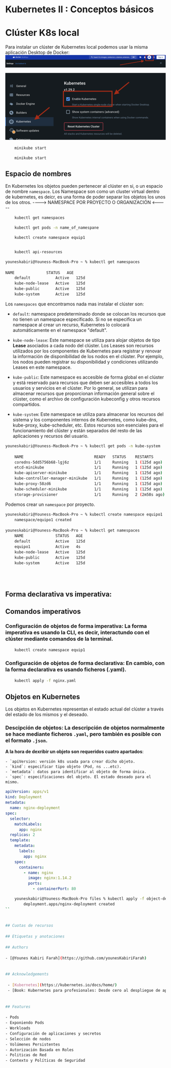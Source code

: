 # Kubernetes II : Conceptos básicos

# Clúster K8s local
Para instalar un clúster de Kubernetes local podemos usar la misma aplicación Desktop de Docker:
![](./assets/img1.png)

![](./assets/img2.png)

```bash
	minikube start
```

```bash
	minikube start
```


## Espacio de nombres
En Kubernetes los objetos pueden pertenecer al clúster en si, o un espacio de nombre `namespace`.
Los Namespace son como un cluster virtual dentro de kubernetes, es deicr, es una forma de poder separar los objetos los unos de los otros.
----> NAMESPACE POR PROYECTO O ORGANIZACIÓN <-----

```bash Ver los namespaces 
	kubectl get namespaces
```

```bash Ver Pods de un namespace
	kubectl get pods -n name_of_namespane
```

```bash Crear namespace
	kubectl create namespace equip1
```

```bash Ver a que pertenece un objeto a namespace o cluster
```

```bash
	kubectl api-resources  
```


```bash
youneskabiri@Youness-MacBook-Pro ~ % kubectl get namespaces

NAME              STATUS   AGE
	default           Active   125d
	kube-node-lease   Active   125d
	kube-public       Active   125d
	kube-system       Active   125d
```


Los `namespaces` que encontramos nada mas instalar el clúster son:
* `default`: namespace predeterminado donde se colocan los recursos que no tienen un namespace especificado. Si no se especifica un namespace al crear un recurso, Kubernetes lo colocará automáticamente en el namespace "default".

* `kube-node-lease`: Este namespace se utiliza para alojar objetos de tipo **Lease** asociados a cada nodo del clúster. Los Leases son recursos utilizados por los componentes de Kubernetes para registrar y renovar la información de disponibilidad de los nodos en el clúster. Por ejemplo, los nodos pueden registrar su disponibilidad y condiciones utilizando Leases en este namespace.

* `kube-public`: Este namespace es accesible de forma global en el clúster y está reservado para recursos que deben ser accesibles a todos los usuarios y servicios en el clúster. Por lo general, se utilizan para almacenar recursos que proporcionan información general sobre el clúster, como el archivo de configuración kubeconfig y otros recursos compartidos.

* `kube-system`: Este namespace se utiliza para almacenar los recursos del sistema y los componentes internos de Kubernetes, como kube-dns, kube-proxy, kube-scheduler, etc. Estos recursos son esenciales para el funcionamiento del clúster y están separados del resto de las aplicaciones y recursos del usuario.


```bash
youneskabiri@Youness-MacBook-Pro ~ % kubectl get pods -n kube-system

	NAME                               READY   STATUS    RESTARTS        AGE
	coredns-5dd5756b68-lgj6z           1/1     Running   1 (125d ago)    125d
	etcd-minikube                      1/1     Running   1 (125d ago)    125d
	kube-apiserver-minikube            1/1     Running   1 (125d ago)    125d
	kube-controller-manager-minikube   1/1     Running   1 (125d ago)    125d
	kube-proxy-58zd6                   1/1     Running   1 (125d ago)    125d
	kube-scheduler-minikube            1/1     Running   1 (125d ago)    125d
	storage-provisioner                1/1     Running   2 (2m58s ago)   125d
```


Podemos crear un `namespace` por proyecto.

```bash
youneskabiri@Youness-MacBook-Pro ~ % kubectl create namespace equipo1
	namespace/equipo1 created

youneskabiri@Youness-MacBook-Pro ~ % kubectl get namespaces
	NAME              STATUS   AGE
	default           Active   125d
	equipo1           Active   4s
	kube-node-lease   Active   125d
	kube-public       Active   125d
	kube-system       Active   125d
	
```

```bash
	
```

## Forma declarativa vs imperativa:

## Comandos imperativos

### Configuración de objetos de forma imperativa: La forma imperativa es usando la CLI, es decir, interactundo con el clúster mediante comandos de la terminal.

```bash Ejemplo:
	kubectl create namespace equip1
```

### Configuración de objetos de forma declarativa: En cambio, con la forma declarativa es usando ficheros (.yaml).
```bash Ejemplo:
	kubectl apply -f nginx.yaml
```


## Objetos en Kubernetes

Los objetos en Kubernetes representan el estado actual del clúster a través del estado de los mismos y el deseado.

### Descipción de objetos: La descripción de objetos normalmente se hace mediante ficheros `.yaml`, pero también es posible con el formato `.json`.
**A la hora de dexribir un objeto son requeridos cuatro apartados**:

	- `apiVersion: versión k8s usada para crear dicho objeto.
	- `kind`: especificar tipo objeto (Pod, ns ...etc).
	- `metadata`: datos para identificar al objeto de forma única.
	- `spec`: especificaciones del objeto. El estado deseado para el mismo.


```yaml
apiVersion: apps/v1
kind: Deployment
metadata:
  name: nginx-deployment
spec:
  selector:
    matchLabels:
      app: nginx
  replicas: 2
  template:
    metadata:
      labels:
        app: nginx
    spec:
      containers:
        - name: nginx
          image: nginx:1.14.2
          ports:
            - containerPort: 80

```

```bash
	youneskabiri@Youness-MacBook-Pro files % kubectl apply -f object-deployment.yaml
		deployment.apps/nginx-deployment created
``


## Cuotas de recursos

## Etiquetas y anotaciones

## Authors

- [@Younes Kabiri Farah](https://github.com/younesKabiriFarah)


## Acknowledgements

 - [Kubernetes](https://kubernetes.io/docs/home/)
 - [Book: Kubernetes para profesionales: Desde cero al despliegue de aplicaciones seguras y resilientes](https://0xword.com/es/libros/213-kubernetes-para-profesionales-desde-cero-al-despliegue-de-aplicaciones-seguras-y-resilientes.html)


## Features

- Pods
- Exponiendo Pods
- Workloads
- Configuración de aplicaciones y secretos
- Selección de nodos
- Volúmenes Persistentes
- Autorización Basada en Roles
- Politicas de Red
- Contexto y Políticas de Seguridad



